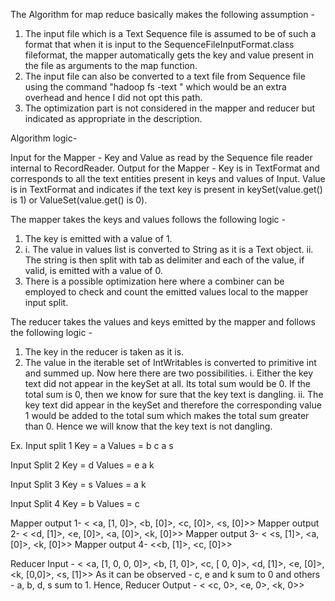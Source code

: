 The Algorithm for map reduce basically makes the following assumption -

1. The input file which is a Text Sequence file is assumed to be of such a format
that when it is input to the SequenceFileInputFormat.class fileformat, the mapper
 automatically gets the key and value present in the file as arguments to the map function.
2. The input file can also be converted to a text file from Sequence file using the command
    "hadoop fs -text <sequenceFile>"
  which would be an extra overhead and hence I did not opt this path.
3. The optimization part is not considered in the mapper and reducer but indicated as appropriate in the description.

Algorithm logic-

Input for the Mapper -
    Key and Value as read by the Sequence file reader internal to RecordReader.
Output for the Mapper -
    Key is in TextFormat and corresponds to all the text entities present in keys and values of Input.
    Value is in TextFormat and indicates if the text key is present in keySet(value.get() is 1) or ValueSet(value.get() is 0).

The mapper takes the keys and values follows the following logic -
  1. The key is emitted with a value of 1.
  2. i. The value in values list is converted to String as it is a Text object.
     ii. The string is then split with tab as delimiter and each of the value, if valid,
         is emitted with a value of 0.
  3. There is a possible optimization here where a combiner can be employed to check
     and count the emitted values local to the mapper input split.


The reducer takes the values and keys emitted by the mapper and follows the following logic -
  1. The key in the reducer is taken as it is.
  2. The value in the iterable set of IntWritables is converted to primitive int and summed up. Now here there are two possibilities.
    i. Either the key text did not appear in the keySet at all. Its total sum would be 0.
       If the total sum is 0, then we know for sure that the key text is dangling.
    ii. The key text did appear in the keySet and therefore the corresponding value 1 would be added
        to the total sum which makes the total sum greater than 0. Hence we will know that the key text is not dangling.





Ex.
Input split 1
Key = a
Values = b  c  a  s

Input Split 2
Key = d
Values =  e  a  k

Input Split 3
Key = s
Values =  a  k

Input Split 4
Key = b
Values =  c

Mapper output 1- < <a, [1, 0]>, <b, [0]>, <c, [0]>, <s, [0]>>
Mapper output 2- < <d, [1]>, <e, [0]>, <a, [0]>, <k, [0]>>
Mapper output 3- < <s, [1]>, <a, [0]>, <k, [0]>>
Mapper output 4- <<b, [1]>, <c, [0]>>

Reducer Input -
< <a, [1, 0, 0, 0]>, <b, [1, 0]>, <c, [ 0, 0]>, <d, [1]>, <e, [0]>, <k, [0,0]>, <s, [1]>>
As it can be observed - c, e and k sum to 0 and others - a, b, d, s sum to 1.
Hence,
Reducer Output -
< <c, 0>, <e, 0>, <k, 0>>


